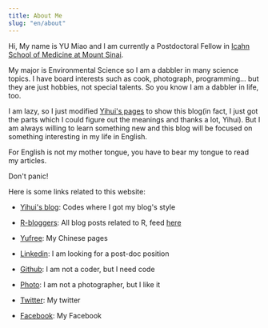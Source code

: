 ```yaml
---
title: About Me
slug: "en/about"
---
```


Hi, My name is YU Miao and I am currently a Postdoctoral Fellow in [Icahn School of Medicine at Mount Sinai](https://icahn.mssm.edu/about/departments/environmental-public-health).

My major is Environmental Science so I am a dabbler in many science topics. I have board interests such as cook, photograph, programming... but they are just hobbies, not special talents. So you know I am a dabbler in life, too.

I am lazy, so I just modified [Yihui's pages](http://yihui.name) to show this blog(in fact, I just got the parts which I could figure out the meanings and thanks a lot, Yihui). But I am always willing to learn something new and this blog will be focused on something interesting in my life in English.

For English is not my mother tongue, you have to bear my tongue to read my articles.

Don't panic!

Here is some links related to this website:

-   [Yihui's blog](http://yihui.name): Codes where I got my blog's style

-   [R-bloggers](https://www.r-bloggers.com): All blog posts related to R, feed [here](http://feeds.feedburner.com/RBloggers)

-   [Yufree](http://yufree.cn/cn): My Chinese pages

-   [Linkedin](http://cn.linkedin.com/pub/yufree): I am looking for a post-doc position

-   [Github](https://github.com/yufree): I am not a coder, but I need code

-   [Photo](http://yufree.lofter.com/): I am not a photographer, but I like it

-   [Twitter](https://twitter.com/yu_free): My twitter

-   [Facebook](https://www.facebook.com/yufreecas): My Facebook

